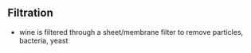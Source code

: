 ## Filtration
- wine is filtered through a sheet/membrane filter to remove particles, bacteria, yeast